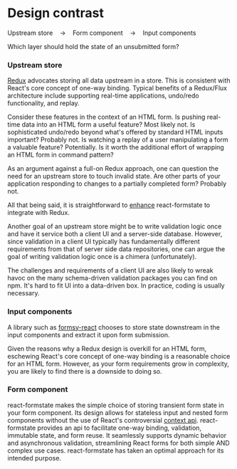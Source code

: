 # Design contrast

Upstream store
&nbsp;&nbsp;&nbsp;&rarr;&nbsp;&nbsp;&nbsp;
Form component
&nbsp;&nbsp;&nbsp;&rarr;&nbsp;&nbsp;&nbsp;
Input components

Which layer should hold the state of an unsubmitted form?

### Upstream store

[Redux](https://github.com/reactjs/redux) advocates storing all data upstream in a store. This is consistent with React's core concept of one-way binding. Typical benefits of a Redux/Flux architecture include supporting real-time applications, undo/redo functionality, and replay.

Consider these features in the context of an HTML form. Is pushing real-time data into an HTML form a useful feature? Most likely not. Is sophisticated undo/redo beyond what's offered by standard HTML inputs important? Probably not. Is watching a replay of a user manipulating a form a valuable feature? Potentially. Is it worth the additional effort of wrapping an HTML form in command pattern?

As an argument against a full-on Redux approach, one can question the need for an upstream store to touch invalid state. Are other parts of your application responding to changes to a partially completed form? Probably not.

All that being said, it is straightforward to [enhance](https://github.com/dtrelogan/react-formstate/issues/8) react-formstate to integrate with Redux.

Another goal of an upstream store might be to write validation logic once and have it service both a client UI and a server-side database. However, since validation in a client UI typically has fundamentally different requirements from that of server side data repositories, one can argue the goal of writing validation logic once is a chimera (unfortunately).

The challenges and requirements of a client UI are also likely to wreak havoc on the many schema-driven validation packages you can find on npm. It's hard to fit UI into a data-driven box. In practice, coding is usually necessary.

### Input components

A library such as [formsy-react](https://www.npmjs.com/package/formsy-react) chooses to store state downstream in the input components and extract it upon form submission.

Given the reasons why a Redux design is overkill for an HTML form, eschewing React's core concept of one-way binding is a reasonable choice for an HTML form. However, as your form requirements grow in complexity, you are likely to find there is a downside to doing so.

### Form component

react-formstate makes the simple choice of storing transient form state in your form component. Its design allows for stateless input and nested form components without the use of React's controversial [context api](https://facebook.github.io/react/docs/context.html). react-formstate provides an api to facilitate one-way binding, validation, immutable state, and form reuse. It seamlessly supports dynamic behavior and asynchronous validation, streamlining React forms for both simple AND complex use cases. react-formstate has taken an optimal approach for its intended purpose.
